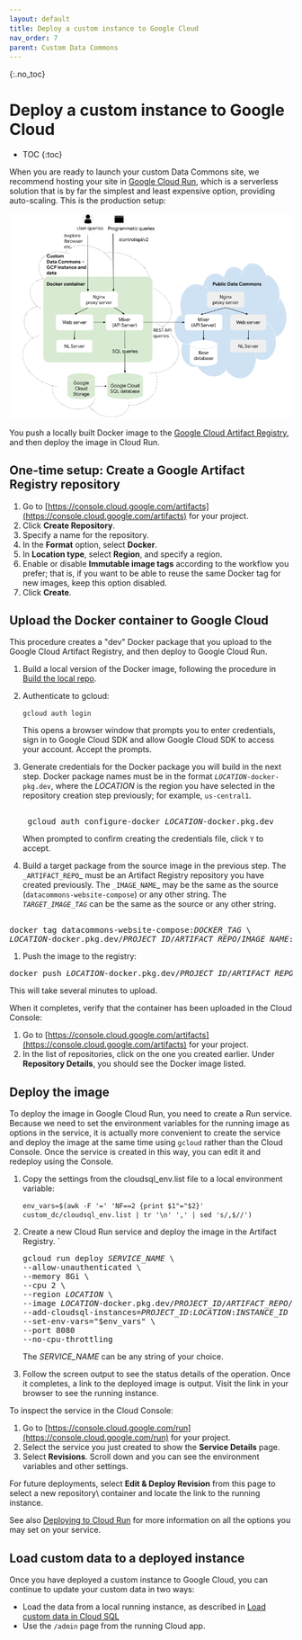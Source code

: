 ```yaml
---
layout: default
title: Deploy a custom instance to Google Cloud
nav_order: 7
parent: Custom Data Commons
---
```


{:.no_toc}
# Deploy a custom instance to Google Cloud

* TOC
{:toc}

When you are ready to launch your custom Data Commons site, we recommend hosting your site in [Google Cloud Run](https://cloud.google.com/run/), which is a serverless solution that is by far the simplest and least expensive option, providing auto-scaling. This is the production setup:

![setup4](/assets/images/custom_dc/customdc_setup4.png)

You push a locally built Docker image to the [Google Cloud Artifact Registry](https://cloud.google.com/artifact-registry), and then deploy the image in Cloud Run.

## One-time setup: Create a Google Artifact Registry repository

1. Go to [https://console.cloud.google.com/artifacts](https://console.cloud.google.com/artifacts) for your project.
1. Click **Create Repository**.
1. Specify a name for the repository.
1. In the **Format** option, select **Docker**.
1. In **Location type**, select **Region**, and specify a region.
1. Enable or disable **Immutable image tags** according to the workflow you prefer; that is, if you want to be able to reuse the same Docker tag for new images, keep this option disabled.
1. Click **Create**.

## Upload the Docker container to Google Cloud

This procedure creates a "dev" Docker package that you upload to the Google Cloud Artifact Registry, and then deploy to Google Cloud Run.

1. Build a local version of the Docker image, following the procedure in [Build the local repo](/custom_dc/build_repo.html).
1. Authenticate to gcloud:

   ```shell
   gcloud auth login
   ```

   This opens a browser window that prompts you to enter credentials, sign in to Google Cloud SDK and allow Google Cloud SDK to access your account. Accept the prompts.

1. Generate credentials for the Docker package you will build in the next step. Docker package names must be in the format <code><var>LOCATION</var>-docker-pkg.dev</code>, where the _LOCATION_ is the region you have selected in the repository creation step previously; for example, `us-central1`.

    <pre>  
    gcloud auth configure-docker <var>LOCATION</var>-docker.pkg.dev  
   </pre>

   When prompted to confirm creating the credentials file, click `Y` to accept.

1. Build a target package from the source image in the previous step. The `_ARTIFACT_REPO`_ must be an Artifact Registry repository you have created previously. The `_IMAGE_NAME`_ may be the same as the source (`datacommons-website-compose`) or any other string. The _`TARGET_IMAGE_TAG`_ can be the same as the source or any other string.

 <pre> 
docker tag datacommons-website-compose:<var>DOCKER_TAG</var> \  
<var>LOCATION</var>-docker.pkg.dev/<var>PROJECT_ID</var>/<var>ARTIFACT_REPO</var>/<var>IMAGE_NAME</var>:<var>TARGET_IMAGE_TAG</var>  
</pre>

1. Push the image to the registry:

<pre>
docker push <var>LOCATION</var>-docker.pkg.dev/<var>PROJECT_ID</var>/<var>ARTIFACT_REPO</var>/<var>IMAGE_NAME</var>:<var>TARGET_IMAGE_TAG</var>  
</pre>

This will take several minutes to upload.

When it completes, verify that the container has been uploaded in the Cloud Console:

1. Go to [https://console.cloud.google.com/artifacts](https://console.cloud.google.com/artifacts) for your project.
1. In the list of repositories, click on the one you created earlier. Under **Repository Details**, you should see the Docker image listed.

## Deploy the image

To deploy the image in Google Cloud Run, you need to create a Run service. Because we need to set the environment variables for the running image as options in the service, it is actually more convenient to create the service and deploy the image at the same time using `gcloud` rather than the Cloud Console. Once the service is created in this way, you can edit it and redeploy using the Console.

1. Copy the settings from the cloudsql_env.list file to a local environment variable:

   ```shell
   env_vars=$(awk -F '=' 'NF==2 {print $1"="$2}' custom_dc/cloudsql_env.list | tr '\n' ',' | sed 's/,$//')
   ```

1. Create a new Cloud Run service and deploy the image in the Artifact Registry. `

   <pre>
   gcloud run deploy <var>SERVICE_NAME</var> \  
   --allow-unauthenticated \  
   --memory 8Gi \  
   --cpu 2 \  
   --region <var>LOCATION</var> \  
   --image <var>LOCATION</var>-docker.pkg.dev/<var>PROJECT_ID</var>/<var>ARTIFACT_REPO</var>/<var>IMAGE_NAME</var>:<var>TARGET_IMAGE_TAG</var>  \
   --add-cloudsql-instances=<var>PROJECT_ID</var>:<var>LOCATION</var>:<var>INSTANCE_ID</var> \  
   --set-env-vars="$env_vars" \  
   --port 8080  
   --no-cpu-throttling
   </pre>

   The _SERVICE_NAME_ can be any string of your choice.

1. Follow the screen output to see the status details of the operation. Once it completes, a link to the deployed image is output. Visit the link in your browser to see the running instance.

To inspect the service in the Cloud Console:

1. Go to [https://console.cloud.google.com/run](https://console.cloud.google.com/run) for your project.
1. Select the service you just created to show the **Service Details** page.
1. Select **Revisions**. Scroll down and you can see the environment variables and other settings.

For future deployments, select **Edit & Deploy Revision** from this page to select a new repository\ container and locate the link to the running instance.

See also [Deploying to Cloud Run](https://cloud.google.com/run/docs/deploying) for more information on all the options you may set on your service.

## Load custom data to a deployed instance

Once you have deployed a custom instance to Google Cloud, you can continue to update your custom data in two ways:

- Load the data from a local running instance, as described in [Load custom data in Cloud SQL](/custom_dc/data_cloud.html#load-data-cloudsql)
- Use the `/admin` page from the running Cloud app.
